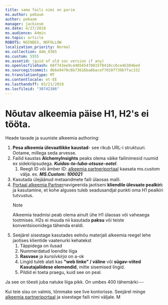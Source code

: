 ```yaml
---
title: sama faili nimi on parim
ms.author: pebaum
author: pebaum
manager: jackiesm
ms.date: 4/27/2018
ms.audience: Admin
ms.topic: article
ROBOTS: NOINDEX, NOFOLLOW
localization_priority: Normal
ms.collection: Adm_O365
ms.custom: 5555
ms.assetid: (guid of old soc version if any)
ms.openlocfilehash: 68f743ee9c448565470815f8410cc6ce4b384bed
ms.sourcegitcommit: 0b6e9470c6b73616ba8bacef7010f739b7fac332
ms.translationtype: MT
ms.contentlocale: et-EE
ms.lasthandoff: 03/21/2019
ms.locfileid: "30742386"
---
```

# <a name="required-alchemy-header-h1-h2s-dont-work"></a>Nõutav alkeemia päise H1, H2's ei tööta.
Heade tavade ja suuniste alkeemia authoring:

1. **Pesa alkeemia ülevaatlikke kaustad**- see rikub URL-i struktuuri. Ootame, millega seda arvesse.
1. Failid kaustas **AlchemyInsights** peaks olema väike failinimesid ruumid ex sidekriipsudega. ***Kuidas-to-luba-otsuse-ootel***.
    1. Reegli ID või ämber ID: [alkeemia partneriportaal](https://alchemyportal.azurewebsites.net) kaasata ms.custom välja. ex. ***MS.Custom: 100021***
1. Kasutada ülejäänud metaandmete faili ülaosas malli.
1. [Portaal alkeemia Partner](https://alchemyportal.azurewebsites.net)navigeerida jaotiseni **kliendile ülevaate pealkiri:** ja kasutamine, et kohe alguses tuleb seadusandjal punkti oma H1 pealkiri tutvustus. 
    > [!NOTE]
    > Alkeemia teadmisi peab olema ainult ühe H1 ülaosas või vaheaega tootmises. H2s ei muuda nii kasutada **paksu** või teiste konventsioonidega tähenda eraldi.
1. Seejärel sisestage kasutades eelnõu materjali alkeemia reegel lehe jaotises klientide vaatenurki kehatekst
    1. Täppidega on ilusad
    1. Nummerdatud loendite liiga
    1. **Rasvase** ja *kursiivkirja* on a-ok
    1. Lingid tuleb alati kas **"web linke" / väline** või **sügav-viited Kasutajaliidese elemendid**, mitte sisemised lingid.
    1. Pildid ei toeta praegu, kuid see on peal.

Ja see on tõesti juba natuke liiga pikk. On umbes 400 tähemärki---

Kui teie sisu on valmis, tõmmake see live kontorisse. Seejärel minge [alkeemia partneriportaal](https://alchemyportal.azurewebsites.net) ja sisestage faili nimi väljale. M